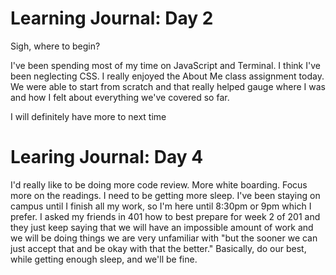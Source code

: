 # Learning Journal: Day 2

Sigh, where to begin?

I've been spending most of my time on JavaScript and Terminal. I think I've been neglecting CSS. I really enjoyed the About Me class assignment today. We were able to start from scratch and that really helped gauge where I was and how I felt about everything we've covered so far.

I will definitely have more to next time

# Learing Journal: Day 4

I'd really like to be doing more code review. More white boarding. Focus more on the readings. I need to be getting more sleep. I've been staying on campus until I finish all my work, so I'm here until 8:30pm or 9pm which I prefer. I asked my friends in 401 how to best prepare for week 2 of 201 and they just keep saying that we will have an impossible amount of work and we will be doing things we are very unfamiliar with "but the sooner we can just accept that and be okay with that the better." Basically, do our best, while getting enough sleep, and we'll be fine. 
